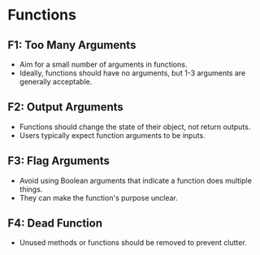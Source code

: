 # Functions

## F1: Too Many Arguments

- Aim for a small number of arguments in functions.
- Ideally, functions should have no arguments, but 1-3 arguments are generally acceptable.

## F2: Output Arguments

- Functions should change the state of their object, not return outputs.
- Users typically expect function arguments to be inputs.

## F3: Flag Arguments

- Avoid using Boolean arguments that indicate a function does multiple things.
- They can make the function's purpose unclear.

## F4: Dead Function

- Unused methods or functions should be removed to prevent clutter.
